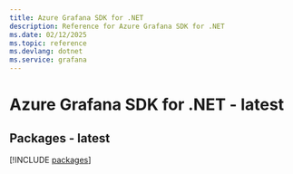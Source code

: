 ```yaml
---
title: Azure Grafana SDK for .NET
description: Reference for Azure Grafana SDK for .NET
ms.date: 02/12/2025
ms.topic: reference
ms.devlang: dotnet
ms.service: grafana
---
```

# Azure Grafana SDK for .NET - latest
## Packages - latest
[!INCLUDE [packages](grafana-index.md)]